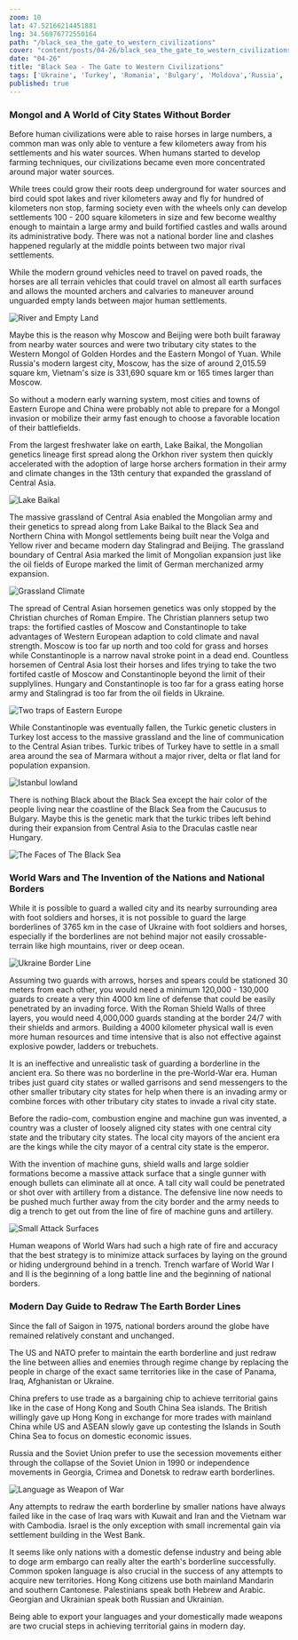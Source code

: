 ```yaml
---
zoom: 10
lat: 47.52166214451881
lng: 34.56976772550164
path: "/black_sea_the_gate_to_western_civilizations"
cover: "content/posts/04-26/black_sea_the_gate_to_western_civilizations.png"
date: "04-26"
title: "Black Sea - The Gate to Western Civilizations"
tags: ['Ukraine', 'Turkey', 'Romania', 'Bulgary', 'Moldova','Russia', 'Spykman World','Nicholas Spykman'] 
published: true
---
```


### Mongol and A World of City States Without Border
Before human civilizations were able to raise horses in large numbers, a common man was only able to venture a few kilometers away from his settlements and his water sources. When humans started to develop farming techniques, our civilizations became even more concentrated around major water sources. 

While trees could grow their roots deep underground for water sources and bird could spot lakes and river kilometers away and fly for hundred of kilometers non stop, farming society even with the wheels only can develop settlements 100 - 200 square kilometers in size and few become wealthy enough to maintain a large army and build fortified castles and walls around its administrative body. There was not a national border line and clashes happened regularly at the middle points between two major rival settlements. 

While the modern ground vehicles need to travel on paved roads, the horses are all terrain vehicles that could travel on almost all earth surfaces and allows the mounted archers and calvaries to maneuver around unguarded empty lands between major human settlements.

![River and Empty Land](content/posts/04-26/river_and_empty_land.png)

Maybe this is the reason why Moscow and Beijing were both built faraway from nearby water sources and were two tributary city states to the Western Mongol of Golden Hordes and the Eastern Mongol of Yuan. While Russia's modern largest city, Moscow, has the size of around 2,015.59 square km, Vietnam's size is 331,690 square km or 165 times larger than Moscow. 

So without a modern early warning system, most cities and towns of Eastern Europe and China were probably not able to prepare for a Mongol invasion or mobilize their army fast enough to choose a favorable location of their battlefields. 

From the largest freshwater lake on earth, Lake Baikal, the Mongolian genetics lineage first spread along the Orkhon river system then quickly accelerated with the adoption of large horse archers formation in their army and climate changes in the 13th century that expanded the grassland of Central Asia. 

![Lake Baikal](content/posts/04-26/lake_baikal.png)

The massive grassland of Central Asia enabled the Mongolian army and their genetics to spread along from Lake Baikal to the Black Sea and Northern China with Mongol settlements being built near the Volga and Yellow river and became modern day Stalingrad and Beijing. The grassland boundary of Central Asia marked the limit of Mongolian expansion just like the oil fields of Europe marked the limit of German merchanized army expansion. 

![Grassland Climate](content/posts/04-26/grassland_of_euroasia.png)

The spread of Central Asian horsemen genetics was only stopped by the Christian churches of Roman Empire. The Christian planners setup two traps: the fortified castles of Moscow and Constantinople to take advantages of Western European adaption to cold climate and naval strength. Moscow is too far up north and too cold for grass and horses while Constantinople is a narrow naval stroke point in a dead end. Countless horsemen of Central Asia lost their horses and lifes trying to take the two fortifed castle of Moscow and Constantinople beyond the limit of their supplylines. Hungary and Constantinople is too far for a grass eating horse army and Stalingrad is too far from the oil fields in Ukraine.

![Two traps of Eastern Europe](content/posts/04-26/moscow_constantinople.png)

While Constantinople was eventually fallen, the Turkic genetic clusters in Turkey lost access to the massive grassland and the line of communication to the Central Asian tribes. Turkic tribes of Turkey have to settle in a small area around the sea of Marmara without a major river, delta or flat land for population expansion.

![Istanbul lowland](content/posts/04-26/modern_day_istanbul.png)

There is nothing Black about the Black Sea except the hair color of the people living near the coastline of the Black Sea from the Caucusus to Bulgary. Maybe this is the genetic mark that the turkic tribes left behind during their expansion from Central Asia to the Draculas castle near Hungary.

![The Faces of The Black Sea](content/posts/04-26/faces_of_the_black_sea.png) 

### World Wars and The Invention of the Nations and National Borders

While it is possible to guard a walled city and its nearby surrounding area with foot soldiers and horses, it is not possible to guard the large borderlines of 3765 km in the case of Ukraine with foot soldiers and horses, especially if the borderlines are not behind major not easily crossable-terrain like high mountains, river or deep ocean. 

![Ukraine Border Line](content/posts/04-26/ukraine_border_line.png) 

Assuming two guards with arrows, horses and spears could be stationed 30 meters from each other, you would need a minimum 120,000 - 130,000 guards to create a very thin 4000 km line of defense that could be easily penetrated by an invading force. With the Roman Shield Walls of three layers, you would need 4,000,000 guards standing at the border 24/7 with their shields and armors. Building a 4000 kilometer physical wall is even more human resources and time intensive that is also not effective against explosive powder, ladders or trebuchets. 

It is an ineffective and unrealistic task of guarding a borderline in the ancient era. So there was no borderline in the pre-World-War era. Human tribes just guard city states or walled garrisons and send messengers to the other smaller tributary city states for help when there is an invading army or combine forces with other tributary city states to invade a rival city state. 

Before the radio-com, combustion engine and machine gun was invented, a country was a cluster of loosely aligned city states with one central city state and the tributary city states. The local city mayors of the ancient era are the kings while the city mayor of a central city state is the emperor. 

With the invention of machine guns, shield walls and large soldier formations become a massive attack surface that a single gunner with enough bullets can eliminate all at once. A tall city wall could be penetrated or shot over with artillery from a distance. The defensive line now needs to be pushed much further away from the city border and the army needs to dig a trench to get out from the line of fire of machine guns and artillery. 

![Small Attack Surfaces](content/posts/04-26/small_attack_surface.png) 

Human weapons of World Wars had such a high rate of fire and accuracy that the best strategy is to minimize attack surfaces by laying on the ground or hiding underground behind in a trench. Trench warfare of World War I and II is the beginning of a long battle line and the beginning of national borders.

### Modern Day Guide to Redraw The Earth Border Lines

Since the fall of Saigon in 1975, national borders around the globe have remained relatively constant and unchanged. 

The US and NATO prefer to maintain the earth borderline and just redraw the line between allies and enemies through regime change by replacing the people in charge of the exact same territories like in the case of Panama, Iraq, Afghanistan or Ukraine. 

China prefers to use trade as a bargaining chip to achieve territorial gains like in the case of Hong Kong and South China Sea islands. The British willingly gave up Hong Kong in exchange for more trades with mainland China while US and ASEAN slowly gave up contesting the Islands in South China Sea to focus on domestic economic issues. 

Russia and the Soviet Union prefer to use the secession movements either through the collapse of the Soviet Union in 1990 or independence movements in Georgia, Crimea and Donetsk to redraw earth borderlines. 

![Language as Weapon of War](content/posts/04-26/speak_russian.png) 

Any attempts to redraw the earth borderline by smaller nations have always failed like in the case of Iraq wars with Kuwait and Iran and the Vietnam war with Cambodia. Israel is the only exception with small incremental gain via settlement building in the West Bank. 

It seems like only nations with a domestic defense industry and being able to doge arm embargo can really alter the earth's borderline successfully. Common spoken language is also crucial in the success of any attempts to acquire new territories. Hong Kong citizens use both mainland Mandarin and southern Cantonese. Palestinians speak both Hebrew and Arabic. Georgian and Ukrainian speak both Russian and Ukrainian. 

Being able to export your languages and your domestically made weapons are two crucial steps in achieving territorial gains in modern day. 

